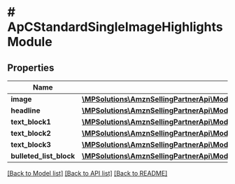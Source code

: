 # # ApCStandardSingleImageHighlightsModule

## Properties

Name | Type | Description | Notes
------------ | ------------- | ------------- | -------------
**image** | [**\MPSolutions\AmznSellingPartnerApi\Models\AplusContent\ApCImageComponent**](ApCImageComponent.md) |  | [optional]
**headline** | [**\MPSolutions\AmznSellingPartnerApi\Models\AplusContent\ApCTextComponent**](ApCTextComponent.md) |  | [optional]
**text_block1** | [**\MPSolutions\AmznSellingPartnerApi\Models\AplusContent\ApCStandardTextBlock**](ApCStandardTextBlock.md) |  | [optional]
**text_block2** | [**\MPSolutions\AmznSellingPartnerApi\Models\AplusContent\ApCStandardTextBlock**](ApCStandardTextBlock.md) |  | [optional]
**text_block3** | [**\MPSolutions\AmznSellingPartnerApi\Models\AplusContent\ApCStandardTextBlock**](ApCStandardTextBlock.md) |  | [optional]
**bulleted_list_block** | [**\MPSolutions\AmznSellingPartnerApi\Models\AplusContent\ApCStandardHeaderTextListBlock**](ApCStandardHeaderTextListBlock.md) |  | [optional]

[[Back to Model list]](../../README.md#models) [[Back to API list]](../../README.md#endpoints) [[Back to README]](../../README.md)
